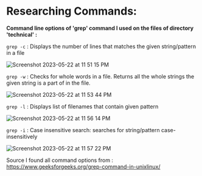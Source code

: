 # Researching Commands:

**Command line options of 'grep' command I used on the files of directory 'technical' :**

`grep -c` : Displays the number of lines that matches the given string/pattern in a file

![Screenshot 2023-05-22 at 11 51 15 PM](https://github.com/gauravn17/cse-15l-lab-reports/assets/93863977/dceeeb06-4c1f-4c1c-8655-f6e5fbcaab89)


`grep -w` : Checks for whole words in a file. Returns all the whole strings the given string is a part of in the file.

![Screenshot 2023-05-22 at 11 53 44 PM](https://github.com/gauravn17/cse-15l-lab-reports/assets/93863977/f339d4c6-e6a4-4f90-83e9-d7c7111ef12f)


`grep -l` : Displays list of filenames that contain given pattern

![Screenshot 2023-05-22 at 11 56 14 PM](https://github.com/gauravn17/cse-15l-lab-reports/assets/93863977/a06d8916-aa60-4de1-bd58-dfaa25ca3ce0)


`grep -i` : Case insensitive search: searches for string/pattern case-insensitively

![Screenshot 2023-05-22 at 11 57 22 PM](https://github.com/gauravn17/cse-15l-lab-reports/assets/93863977/acfeeb0b-e75f-4496-92d5-146b39690940)

Source I found all command options from : https://www.geeksforgeeks.org/grep-command-in-unixlinux/
